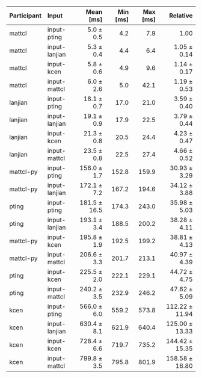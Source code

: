 | Participant | Input | Mean [ms] | Min [ms] | Max [ms] | Relative |
|:---|:---|---:|---:|---:|---:|
| mattcl | input-pting | 5.0 ± 0.5 | 4.2 | 7.9 | 1.00 |
| mattcl | input-lanjian | 5.3 ± 0.4 | 4.4 | 6.4 | 1.05 ± 0.14 |
| mattcl | input-kcen | 5.8 ± 0.6 | 4.9 | 9.6 | 1.14 ± 0.17 |
| mattcl | input-mattcl | 6.0 ± 2.6 | 5.0 | 42.1 | 1.19 ± 0.53 |
| lanjian | input-pting | 18.1 ± 0.7 | 17.0 | 21.0 | 3.59 ± 0.40 |
| lanjian | input-lanjian | 19.1 ± 0.9 | 17.9 | 22.5 | 3.79 ± 0.44 |
| lanjian | input-kcen | 21.3 ± 0.8 | 20.5 | 24.4 | 4.23 ± 0.47 |
| lanjian | input-mattcl | 23.5 ± 0.8 | 22.5 | 27.4 | 4.66 ± 0.52 |
| mattcl-py | input-pting | 156.0 ± 1.7 | 152.8 | 159.9 | 30.93 ± 3.29 |
| mattcl-py | input-lanjian | 172.1 ± 7.2 | 167.2 | 194.6 | 34.12 ± 3.88 |
| pting | input-pting | 181.5 ± 16.5 | 174.3 | 243.0 | 35.98 ± 5.03 |
| pting | input-lanjian | 193.1 ± 3.4 | 188.5 | 200.2 | 38.28 ± 4.11 |
| mattcl-py | input-kcen | 195.8 ± 1.9 | 192.5 | 199.2 | 38.81 ± 4.13 |
| mattcl-py | input-mattcl | 206.6 ± 3.3 | 201.7 | 213.1 | 40.97 ± 4.39 |
| pting | input-kcen | 225.5 ± 2.0 | 222.1 | 229.1 | 44.72 ± 4.75 |
| pting | input-mattcl | 240.2 ± 3.5 | 232.9 | 246.2 | 47.62 ± 5.09 |
| kcen | input-pting | 566.0 ± 6.0 | 559.2 | 573.8 | 112.22 ± 11.94 |
| kcen | input-lanjian | 630.4 ± 8.1 | 621.9 | 640.4 | 125.00 ± 13.33 |
| kcen | input-kcen | 728.4 ± 6.6 | 719.7 | 735.2 | 144.42 ± 15.35 |
| kcen | input-mattcl | 799.8 ± 3.5 | 795.8 | 801.9 | 158.58 ± 16.80 |
